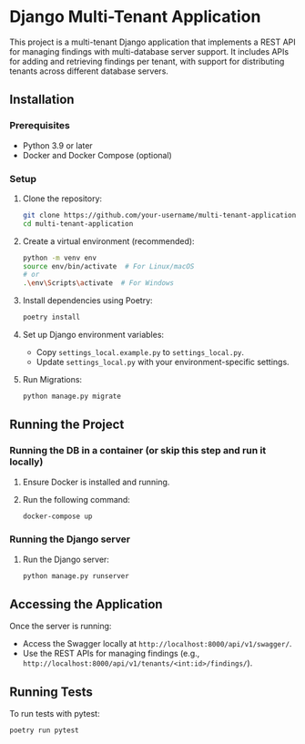 # Django Multi-Tenant Application

This project is a multi-tenant Django application that implements a REST API for managing findings with multi-database server support. It includes APIs for adding and retrieving findings per tenant, with support for distributing tenants across different database servers.

## Installation

### Prerequisites

- Python 3.9 or later
- Docker and Docker Compose (optional)

### Setup

1. Clone the repository:

    ```bash
    git clone https://github.com/your-username/multi-tenant-application.git
    cd multi-tenant-application
    ```

2. Create a virtual environment (recommended):

    ```bash
    python -m venv env
    source env/bin/activate  # For Linux/macOS
    # or
    .\env\Scripts\activate  # For Windows
    ```

3. Install dependencies using Poetry:

    ```bash
    poetry install
    ```

4. Set up Django environment variables:

    - Copy `settings_local.example.py` to `settings_local.py`.
    - Update `settings_local.py` with your environment-specific settings.

5. Run Migrations:

    ```bash
    python manage.py migrate
    ```

## Running the Project

### Running the DB in a container (or skip this step and run it locally)

1. Ensure Docker is installed and running.
2. Run the following command:

    ```bash
    docker-compose up
    ```

### Running the Django server

1. Run the Django server:

    ```bash
    python manage.py runserver
    ```

## Accessing the Application

Once the server is running:

- Access the Swagger locally at `http://localhost:8000/api/v1/swagger/`.
- Use the REST APIs for managing findings (e.g., `http://localhost:8000/api/v1/tenants/<int:id>/findings/`).

## Running Tests

To run tests with pytest:

```bash
poetry run pytest
```
